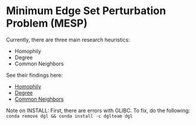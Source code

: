 # Minimum Edge Set Perturbation Problem (MESP)

Currently, there are three main research heuristics:
- Homophily
- Degree
- Common Neighbors

See their findings here:
- [Homophily](https://github.com/wrcorcoran/minimum-edge-set-perturbation/blob/main/homophily/experiments/FINDINGS.md)
- [Degree](https://github.com/wrcorcoran/minimum-edge-set-perturbation/blob/main/degree/experiments/FINDINGS.md)
- [Common Neighbors](https://github.com/wrcorcoran/minimum-edge-set-perturbation/blob/main/common-neighbors/experiments/FINDINGS.md)

Note on INSTALL:
First, there are errors with GLIBC. To fix, do the following:
```conda remove dgl && conda install -c dglteam dgl```
<!-- ```
NAVIGATE TO YOUR HOME DIRECTORY USING TERMINAL

wget -c https://ftp.gnu.org/gnu/glibc/glibc-2.27.tar.gz
tar -zxvf glibc-2.27.tar.gz
mkdir glibc-2.27/build

wget http://ftp.gnu.org/gnu/bison/bison-2.7.tar.gz
tar -xvzf bison-2.7.tar.gz

wget https://ftp.gnu.org/gnu/m4/m4-latest.tar.gz
tar -xvzf m4-latest.tar.gz
cd m4-1.4.19
./configure --prefix=/home/*USERNAME*/m4
make
make install

cd ~
cd bison-2.7
PATH=$PATH:/home/*USERNAME*/m4/bin/
./configure --prefix=/home/*USERNAME*/bison
make
make install
PATH=$PATH:/home/*USERNAME*/bison/bin/

cd ~
cd glibc-2.27/build
../configure --prefix=/opt/glibc
make && make install

NOTE: this step may hang for awhile, let it be!

PATH=$PATH:/home/*USERNAME*/glibc/bin/

or

conda install pytorch torchvision -c pytorch && conda install -c dglteam dgl

``` -->